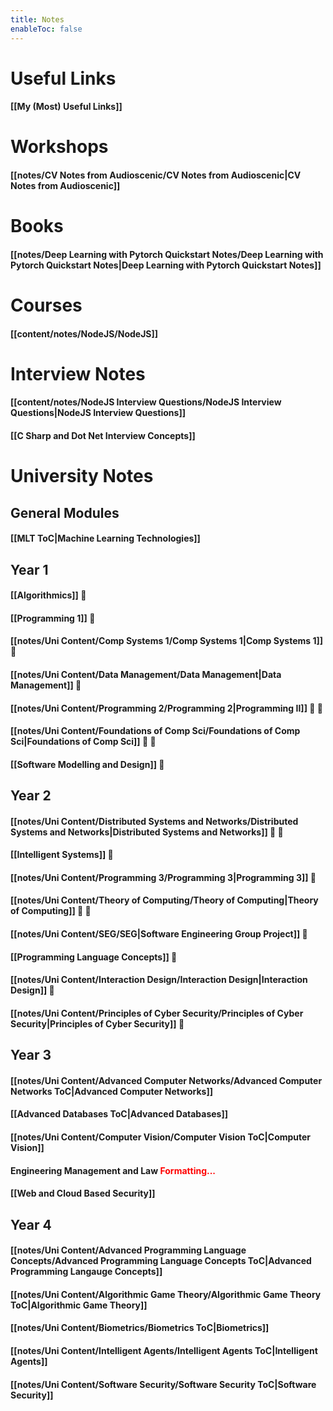 ```yaml
---
title: Notes
enableToc: false
---
```


# Useful Links

#### [[My (Most) Useful Links]]

# Workshops

#### [[notes/CV Notes from Audioscenic/CV Notes from Audioscenic|CV Notes from Audioscenic]]

# Books

#### [[notes/Deep Learning with Pytorch Quickstart Notes/Deep Learning with Pytorch Quickstart Notes|Deep Learning with Pytorch Quickstart Notes]]

# Courses

#### [[content/notes/NodeJS/NodeJS]]

# Interview Notes

#### [[content/notes/NodeJS Interview Questions/NodeJS Interview Questions|NodeJS Interview Questions]]

#### [[C Sharp and Dot Net Interview Concepts]]

# University Notes

## General Modules

#### [[MLT ToC|Machine Learning Technologies]]

## Year 1

#### [[Algorithmics]] 📝

#### [[Programming 1]] 📝

#### [[notes/Uni Content/Comp Systems 1/Comp Systems 1|Comp Systems 1]] 📝

#### [[notes/Uni Content/Data Management/Data Management|Data Management]] 📝

#### [[notes/Uni Content/Programming 2/Programming 2|Programming II]] 📝 📙

#### [[notes/Uni Content/Foundations of Comp Sci/Foundations of Comp Sci|Foundations of Comp Sci]] 📝 📙

#### [[Software Modelling and Design]] 📝

## Year 2

#### [[notes/Uni Content/Distributed Systems and Networks/Distributed Systems and Networks|Distributed Systems and Networks]] 📝 📙

#### [[Intelligent Systems]] 📝

#### [[notes/Uni Content/Programming 3/Programming 3|Programming 3]] 📝

#### [[notes/Uni Content/Theory of Computing/Theory of Computing|Theory of Computing]] 📝 📙

#### [[notes/Uni Content/SEG/SEG|Software Engineering Group Project]] 📝

#### [[Programming Language Concepts]] 📝

#### [[notes/Uni Content/Interaction Design/Interaction Design|Interaction Design]] 📝

#### [[notes/Uni Content/Principles of Cyber Security/Principles of Cyber Security|Principles of Cyber Security]] 📝

## Year 3

#### [[notes/Uni Content/Advanced Computer Networks/Advanced Computer Networks ToC|Advanced Computer Networks]]

#### [[Advanced Databases ToC|Advanced Databases]]

#### [[notes/Uni Content/Computer Vision/Computer Vision ToC|Computer Vision]]

#### Engineering Management and Law <font color="red">Formatting...</font>

#### [[Web and Cloud Based Security]]

## Year 4

#### [[notes/Uni Content/Advanced Programming Language Concepts/Advanced Programming Language Concepts ToC|Advanced Programming Langauge Concepts]] 

#### [[notes/Uni Content/Algorithmic Game Theory/Algorithmic Game Theory ToC|Algorithmic Game Theory]]

#### [[notes/Uni Content/Biometrics/Biometrics ToC|Biometrics]]

#### [[notes/Uni Content/Intelligent Agents/Intelligent Agents ToC|Intelligent Agents]]

#### [[notes/Uni Content/Software Security/Software Security ToC|Software Security]] 